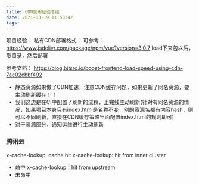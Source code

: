 ```yaml
---
title: CDN使用经验总结
date: 2021-03-19 11:53:42
tags:
---
```

项目经验：
私有CDN部署格式：
可参考：https://www.jsdelivr.com/package/npm/vue?version=3.0.7
load下来包以后，取目录，然后部署

参考文档：
https://blog.bitsrc.io/boost-frontend-load-speed-using-cdn-7ae02cbbf492

- 静态资源如果做了CDN加速，注意CDN缓存问题，如果更新了同名资源，要主动刷新缓存！！
- 我们这边是在CI中配置了刷新的流程，上完线主动刷新(针对有同名资源的情况，如果项目本身只有index.html是名称不变，别的资源名都有内容hash，则可以不同刷新，直接在CDN缓存策略里面配置index.html的规则即可)
- 对于资源部分，通知运维进行主动刷新


### 腾讯云
x-cache-lookup: cache hit
x-cache-lookup: hit from inner cluster
- 命中
x-cache-lookup：hit from upstream
- 未命中

